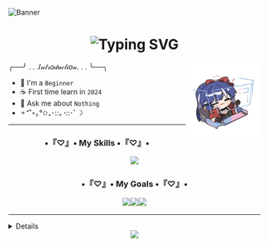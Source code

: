 ![Banner](https://cdn.discordapp.com/attachments/1085865647566757958/1338859644189282366/Tak_berjudul268_20250211200955.png?ex=67ac9db5&is=67ab4c35&hm=a7f844146ab6cc215946cc51fc645a7654a5ef9e0d146473282bc91d4cf0cbec&) 

<h1 align="center"><img src="https://readme-typing-svg.demolab.com?font=Caveat&size=30&letterSpacing=.4rem&duration=3000&pause=1000&center=true&width=435&lines=Hi+hi+cutie+%F0%9F%91%8B;Welcome+here+%E3%80%82%E3%80%82%E3%80%82%E3%80%82" alt="Typing SVG" /></h1>

<img align="right" width="150" src="https://github.com/Haihaay/Haihaay/blob/main/tower-of-fantasy-cobalt-b-tower-of-fantasy-cobalt%20(1).gif">

╭──╯ . . .𝐼𝓃𝓉𝓇𝑜𝒹𝓊𝒸𝓉𝒾𝑜𝓃. . . ╰──╮
- 🌱 I'm a `Beginner`
- ☕ First time learn in `2024`
- 💬 Ask me about `Nothing`
- ⚬⁺˚⋆｡°✩₊･:*:｡･:*:･ﾟ☽

<hr/>
<p align="left">
</p>

<div>
<h3 align="center">•『♡』• My Skills •『♡』•</h3>

<p align="center">
  <a href="https://skillicons.dev">
    <img src="https://skillicons.dev/icons?i=html,css,js,figma,php,laravel,mysql,python" />
  </a>
</p>
</div>

<h3 align="center">•『♡』• My Goals •『♡』•</h3>

<div align="center"><a href="#"><img src="https://img.shields.io/badge/-Unreal%20Engine-313131?style=for-the-badge&logo=unreal-engine&logoColor=white"><img src="https://img.shields.io/badge/Unity-100000?style=for-the-badge&logo=unity&logoColor=white"><img src="https://img.shields.io/badge/C%2B%2B-00599C?style=for-the-badge&logo=c%2B%2B&logoColor=white"></div>


<hr/>

<details>
  <summary>Find me on</summary>
  <ol>

- [![Discord](https://img.shields.io/badge/Discord-%237289DA.svg?logo=discord&logoColor=white)](https://discordapp.com/users/1102899938263826482)
 
- [![X](https://img.shields.io/badge/X-black.svg?logo=X&logoColor=white)](https://x.com/Haihay_guys)

- ![Instagram](https://img.shields.io/badge/Instagram-%23E4405F.svg?logo=Instagram&logoColor=white)

- ![YouTube](https://img.shields.io/badge/YouTube-%23FF0000.svg?logo=YouTube&logoColor=white)

  </ol>
</details>

<div align="center"><a href="http://lynk.id/payme/haihaay"><img src="https://cdn.discordapp.com/attachments/1085865647566757958/1338818898350444565/Tak_berjudul263.png?ex=67ac77c3&is=67ab2643&hm=22816d99bfceb5e89645ae725fa5fac1b5d7bd81d778ac28432cb361d4bbeb3f&"></a></div>


